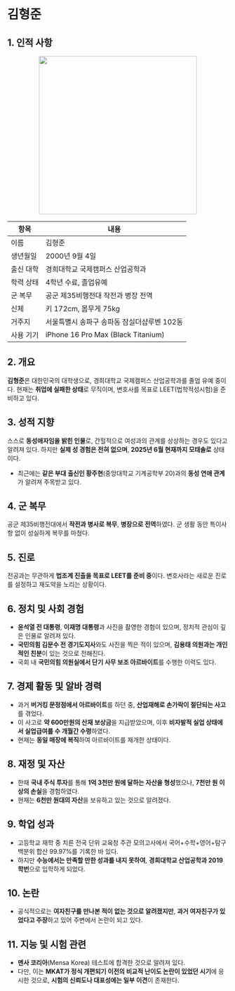 # 김형준

## 1. 인적 사항

<p align="center">
  <img src="https://kmbzn.com/images/hj.png" width="360" />
</p>

| 항목         | 내용                                         |
|--------------|----------------------------------------------|
| 이름         | 김형준                                       |
| 생년월일     | 2000년 9월 4일                                |
| 출신 대학    | 경희대학교 국제캠퍼스 산업공학과                  |
| 학력 상태    | 4학년 수료, 졸업유예                          |
| 군 복무      | 공군 제35비행전대 작전과 병장 전역             |
| 신체         | 키 172cm, 몸무게 75kg                       |
| 거주지       | 서울특별시 송파구 송파동 잠실더샵루벤 102동        |
| 사용 기기    | iPhone 16 Pro Max (Black Titanium)          |

## 2. 개요

**김형준**은 대한민국의 대학생으로, 경희대학교 국제캠퍼스 산업공학과를 졸업 유예 중이다. 현재는 **취업에 실패한 상태**로 무직이며, 변호사를 목표로 LEET(법학적성시험)을 준비하고 있다.

## 3. 성적 지향

스스로 **동성애자임을 밝힌 인물**로, 간헐적으로 여성과의 관계를 상상하는 경우도 있다고 알려져 있다. 하지만 **실제 성 경험은 전혀 없으며**, **2025년 6월 현재까지 모태솔로** 상태이다.

- 최근에는 **같은 부대 출신인 황주현**(중앙대학교 기계공학부 20)과의 **동성 연애 관계**가 알려져 주목받고 있다.

## 4. 군 복무

공군 제35비행전대에서 **작전과 병사로 복무**, **병장으로 전역**하였다. 군 생활 동안 특이사항 없이 성실하게 복무를 마쳤다.

## 5. 진로

전공과는 무관하게 **법조계 진출을 목표로 LEET를 준비 중**이다. 변호사라는 새로운 진로를 설정하고 재도약을 노리는 상황이다.

## 6. 정치 및 사회 경험

- **윤석열 전 대통령**, **이재명 대통령**과 사진을 촬영한 경험이 있으며, 정치적 관심이 깊은 인물로 알려져 있다.
- **국민의힘 김문수 전 경기도지사**와도 사진을 찍은 적이 있으며, **김용태 의원과는 개인적인 친분**이 있는 것으로 전해진다.
- 국회 내 **국민의힘 의원실에서 단기 사무 보조 아르바이트**를 수행한 이력도 있다.

## 7. 경제 활동 및 알바 경력

- 과거 **버거킹 문정점에서 아르바이트**를 하던 중, **산업재해로 손가락이 절단되는 사고**를 겪었다.
- 이 사고로 **약 600만원의 산재 보상금**을 지급받았으며, 이후 **비자발적 실업 상태에서 실업급여를 수 개월간 수령**하였다.
- 현재는 **동일 매장에 복직**하여 아르바이트를 재개한 상태이다.

## 8. 재정 및 자산

- 한때 **국내 주식 투자**를 통해 **1억 3천만 원에 달하는 자산을 형성**했으나, **7천만 원 이상의 손실**을 경험하였다.
- 현재는 **6천만 원대의 자산**을 보유하고 있는 것으로 알려졌다.

## 9. 학업 성과

- 고등학교 재학 중 치른 전국 단위 교육청 주관 모의고사에서 국어+수학+영어+탐구 백분위 합산 99.97%를 기록한 바 있다.
- 하지만 **수능에서는 만족할 만한 성과를 내지 못하여**, **경희대학교 산업공학과 2019학번**으로 입학하게 되었다.

## 10. 논란

- 공식적으로는 **여자친구를 만나본 적이 없는 것으로 알려졌지만**, **과거 여자친구가 있었다고 주장**하고 있어 주변에서 논란이 되고 있다.

## 11. 지능 및 시험 관련

- **멘사 코리아**(Mensa Korea) 테스트에 합격한 것으로 알려져 있다.
- 다만, 이는 **MKAT가 정식 개편되기 이전의 비교적 난이도 논란이 있었던 시기**에 응시한 것으로, **시험의 신뢰도나 대표성에는 일부 이견**이 존재한다.
